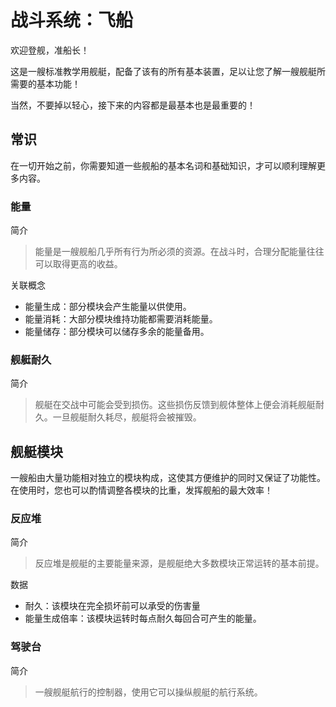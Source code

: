 # 战斗系统：飞船

欢迎登舰，准船长！

这是一艘标准教学用舰艇，配备了该有的所有基本装置，足以让您了解一艘舰艇所需要的基本功能！

当然，不要掉以轻心，接下来的内容都是最基本也是最重要的！

## 常识

在一切开始之前，你需要知道一些舰船的基本名词和基础知识，才可以顺利理解更多内容。

### 能量

简介

> 能量是一艘舰船几乎所有行为所必须的资源。在战斗时，合理分配能量往往可以取得更高的收益。

关联概念

- 能量生成：部分模块会产生能量以供使用。
- 能量消耗：大部分模块维持功能都需要消耗能量。
- 能量储存：部分模块可以储存多余的能量备用。

### 舰艇耐久

简介

> 舰艇在交战中可能会受到损伤。这些损伤反馈到舰体整体上便会消耗舰艇耐久。一旦舰艇耐久耗尽，舰艇将会被摧毁。

## 舰艇模块

一艘船由大量功能相对独立的模块构成，这使其方便维护的同时又保证了功能性。在使用时，您也可以酌情调整各模块的比重，发挥舰船的最大效率！

### 反应堆

简介

> 反应堆是舰艇的主要能量来源，是舰艇绝大多数模块正常运转的基本前提。

数据

- 耐久：该模块在完全损坏前可以承受的伤害量
- 能量生成倍率：该模块运转时每点耐久每回合可产生的能量。

### 驾驶台

简介

> 一艘舰艇航行的控制器，使用它可以操纵舰艇的航行系统。